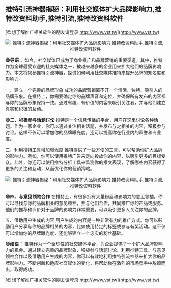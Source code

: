 ## **推特引流神器揭秘：利用社交媒体扩大品牌影响力,推特改资料助手,推特引流,推特改资料软件**

[😍想了解推广相关软件的朋友请登录 http://www.vst.tw](http://www.vst.tw)

 <center><img src="https://vst.tw/MP4/tuiguang/png/4.png" alt="推特引流神器揭秘：利用社交媒体扩大品牌影响力,推特改资料助手,推特引流,推特改资料软件"></center>

**😄导语：**
如今，社交媒体已成为了商业推广和品牌营销的重要渠道。其中，推特作为全球最受欢迎的社交媒体之一，被越来越多的企业用来扩大他们的品牌影响力。本文将揭秘推特引流神器，探讨如何利用社交媒体推特来提升品牌的知名度和影响力。

一、建立一个完善的品牌形象
成功的品牌营销离不开一个清晰、独特、吸引人的品牌形象。在推特上，你需要确定你的品牌声音和定位，并确保所有发布的内容都与你的品牌形象保持一致。通过有趣、有价值的内容来吸引关注者，并与他们建立真实和积极的互动。

**😄二、积极参与话题讨论**
推特是一个信息传播的平台，用户在这里讨论各种话题。作为一家企业，你可以通过关注相关话题，并发布与之相关的内容，积极参与讨论。这样不仅可以增加你的品牌曝光度，还可以提高你在行业内的声誉和专业度。

三、利用推特工具增加曝光度
推特提供了一些方便的工具，可以帮助你扩大品牌的影响力。例如，你可以使用推特广告来定向投放你的内容，以吸引更多的目标受众。此外，你还可以使用推特分析工具来监测你的推文表现，了解哪些内容获得了更多的关注和互动，从而优化你的营销策略。

 <center><img src="https://vst.tw/MP4/tuiguang/png/8.png" alt="推特引流神器揭秘：利用社交媒体扩大品牌影响力,推特改资料助手,推特引流,推特改资料软件"></center>

**😄四、与意见领袖合作**
在推特上，有很多拥有大量粉丝和影响力的意见领袖。你可以寻找与你的品牌相关的意见领袖，并与他们合作，共同推广你的产品或服务。他们的推荐和评价对于品牌的影响力非常重要，可以吸引更多人关注你的品牌。

五、借助用户生成的内容
用户生成的内容是一种非常有力的推广方式。你可以鼓励用户分享与你的品牌相关的内容，比如使用特定的标签或参与有奖活动。这不仅可以增加你的品牌曝光度，还能够建立一个忠实的粉丝基础。

**😄结语：**
推特作为一个全球性的社交媒体平台，为企业提供了一个扩大品牌影响力的机会。通过建立完善的品牌形象、积极参与话题讨论、利用推特工具、与意见领袖合作以及借助用户生成的内容，你可以有效地利用推特引流神器来扩大你的品牌影响力。不断创新和适应社交媒体的变化，将帮助你在激烈的市场竞争中脱颖而出，取得成功。

[😍想了解推广相关软件的朋友请登录 http://www.vst.tw](http://www.vst.tw)



